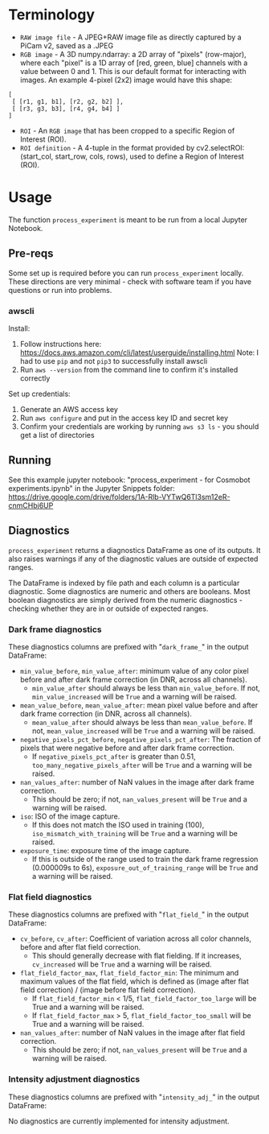 # Terminology
* `RAW image file` - A JPEG+RAW image file as directly captured by a PiCam v2, saved as a .JPEG
* `RGB image` - A 3D numpy.ndarray: a 2D array of "pixels" (row-major), where each "pixel" is a 1D array of [red, green, blue] channels with a value between 0 and 1. This is our default format for interacting with images. An example 4-pixel (2x2) image would have this shape:

```
[
 [ [r1, g1, b1], [r2, g2, b2] ],
 [ [r3, g3, b3], [r4, g4, b4] ]
]
```

* `ROI` - An `RGB image` that has been cropped to a specific Region of Interest (ROI).
* `ROI definition` - A 4-tuple in the format provided by cv2.selectROI: (start_col, start_row, cols, rows), used to define a Region of Interest (ROI).


# Usage
The function `process_experiment` is meant to be run from a local Jupyter Notebook.

## Pre-reqs
Some set up is required before you can run `process_experiment` locally. These directions are very minimal - check with software team if you have questions or run into problems.

### awscli
Install:
1. Follow instructions here: https://docs.aws.amazon.com/cli/latest/userguide/installing.html
Note: I had to use `pip` and not `pip3` to successfully install awscli
2. Run `aws --version` from the command line to confirm it's installed correctly

Set up credentials:
1. Generate an AWS access key
2. Run `aws configure` and put in the access key ID and secret key
3. Confirm your credentials are working by running `aws s3 ls` - you should get a list of directories

## Running
See this example jupyter notebook: "process_experiment - for Cosmobot experiments.ipynb" in the Jupyter Snippets folder: https://drive.google.com/drive/folders/1A-Rlb-VYTwQ6Tl3sm12eR-cnmCHbj6UP


## Diagnostics

`process_experiment` returns a diagnostics DataFrame as one of its outputs.
It also raises warnings if any of the diagnostic values are outside of expected ranges.

The DataFrame is indexed by file path and each column is a particular diagnostic. Some diagnostics are numeric and others are booleans. Most boolean diagnostics are simply derived from the numeric diagnostics - checking whether they are in or outside of expected ranges.

### Dark frame diagnostics

These diagnostics columns are prefixed with "`dark_frame_`" in the output DataFrame:

* `min_value_before`, `min_value_after`: minimum value of any color pixel before and after dark frame correction (in DNR, across all channels).
  * `min_value_after` should always be less than `min_value_before`. If not, `min_value_increased` will be `True` and a warning will be raised.
* `mean_value_before`, `mean_value_after`: mean pixel value before and after dark frame correction (in DNR, across all channels).
  * `mean_value_after` should always be less than `mean_value_before`. If not, `mean_value_increased` will be `True` and a warning will be raised.
* `negative_pixels_pct_before`, `negative_pixels_pct_after`: The fraction of pixels that were negative before and after dark frame correction.
  * If `negative_pixels_pct_after` is greater than 0.51, `too_many_negative_pixels_after` will be `True` and a warning will be raised.
* `nan_values_after`: number of NaN values in the image after dark frame correction.
  * This should be zero; if not, `nan_values_present` will be `True` and a warning will be raised.
* `iso`: ISO of the image capture.
  * If this does not match the ISO used in training (100), `iso_mismatch_with_training` will be `True` and a warning will be raised.
* `exposure_time`: exposure time of the image capture.
  * If this is outside of the range used to train the dark frame regression (0.000009s to 6s), `exposure_out_of_training_range` will be `True` and a warning will be raised.

### Flat field diagnostics
These diagnostics columns are prefixed with "`flat_field_`" in the output DataFrame:

* `cv_before`, `cv_after`: Coefficient of variation across all color channels, before and after flat field correction.
  * This should generally decrease with flat fielding. If it increases, `cv_increased` will be `True` and a warning will be raised.
* `flat_field_factor_max`, `flat_field_factor_min`: The minimum and maximum values of the flat field, which is defined as (image after flat field correction) / (image before flat field correction).
  * If `flat_field_factor_min` < 1/5, `flat_field_factor_too_large` will be True and a warning will be raised.
  * If `flat_field_factor_max` > 5, `flat_field_factor_too_small` will be True and a warning will be raised.
* `nan_values_after`: number of NaN values in the image after flat field correction.
  * This should be zero; if not, `nan_values_present` will be `True` and a warning will be raised.

### Intensity adjustment diagnostics
These diagnostics columns are prefixed with "`intensity_adj_`" in the output DataFrame:

No diagnostics are currently implemented for intensity adjustment.
